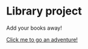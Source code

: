 # Library project

Add your books away!

[Click me to go an adventure!](https://nyanonyan.github.io/library_project/)

